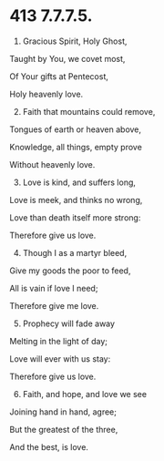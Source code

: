 # 413 7.7.7.5.

1.  Gracious Spirit, Holy Ghost,

Taught by You, we covet most,

Of Your gifts at Pentecost,

Holy heavenly love.

2.  Faith that mountains could remove,

Tongues of earth or heaven above,

Knowledge, all things, empty prove

Without heavenly love.

3.  Love is kind, and suffers long,

Love is meek, and thinks no wrong,

Love than death itself more strong:

Therefore give us love.

4.  Though I as a martyr bleed,

Give my goods the poor to feed,

All is vain if love I need;

Therefore give me love.

5.  Prophecy will fade away

Melting in the light of day;

Love will ever with us stay:

Therefore give us love.

6.  Faith, and hope, and love we see

Joining hand in hand, agree;

But the greatest of the three,

And the best, is love.

